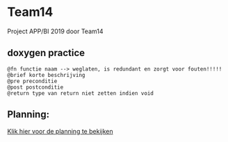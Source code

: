 # Team14
Project APP/BI 2019 door Team14
## doxygen practice
    @fn functie naam --> weglaten, is redundant en zorgt voor fouten!!!!!
    @brief korte beschrijving
    @pre preconditie
    @post postconditie
    @return type van return niet zetten indien void
## Planning:
[Klik hier voor de planning te bekijken](https://drive.google.com/open?id=1V39BT_nt8qZtyv9G9MRxRpjLqUpamIHJ)
    
